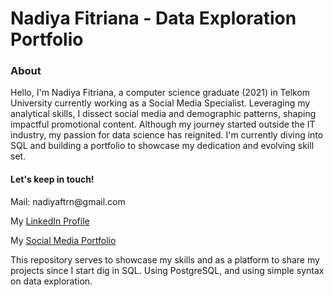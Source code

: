 <h1><b>Nadiya Fitriana - Data Exploration Portfolio</b></h1>

<h3>About</h3>
<p>Hello, I'm Nadiya Fitriana, a computer science graduate (2021) in Telkom University currently working as a Social Media Specialist. Leveraging my analytical skills, I dissect social media and demographic patterns, shaping impactful promotional content. Although my journey started outside the IT industry, my passion for data science has reignited. I'm currently diving into SQL and building a portfolio to showcase my dedication and evolving skill set.</p>

<h4>Let's keep in touch!</h4>
<p>Mail: nadiyaftrn@gmail.com</p>
<p>My <a href="https://www.linkedin.com/in/nadiya-fitriana/">LinkedIn Profile</a></p>
<p>My <a href="https://nadiyaf.journoportfolio.com/">Social Media Portfolio</a></p>

<p>This repository serves to showcase my skills and as a platform to share my projects since I start dig in SQL. Using PostgreSQL, and using simple syntax on data exploration.</p>
